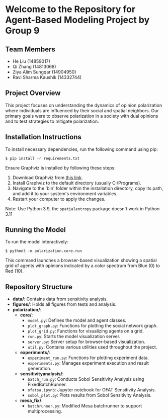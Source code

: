 # Welcome to the Repository for Agent-Based Modeling Project by Group 9

## Team Members
- He Liu (14859017)
- Qi Zhang (14813068)
- Ziya Alim Sungqar (14904950)
- Ravi Sharma Kaushik (14332744)

## Project Overview
This project focuses on understanding the dynamics of opinion polarization where individuals are influenced by their social and spatial neighbors. Our primary goals were to observe polarization in a society with dual opinions and to test strategies to mitigate polarization.

## Installation Instructions
To install necessary dependencies, run the following command using pip:
```
$ pip install -r requirements.txt
```
Ensure Graphviz is installed by following these steps:
1. Download Graphviz from [this link](https://gitlab.com/api/v4/projects/4207231/packages/generic/graphviz-releases/11.0.0/windows_10_cmake_Release_graphviz-install-11.0.0-win64.exe).
2. Install Graphviz to the default directory (usually C:\Programs).
3. Navigate to the 'bin' folder within the installation directory, copy its path, and add it to your system's environment variables.
4. Restart your computer to apply the changes.

Note: Use Python 3.9, the `spatialentropy` package doesn't work in Python 3.11
## Running the Model
To run the model interactively:
```
$ python3 -m polarization.core.run
```

This command launches a browser-based visualization showing a spatial grid of agents with opinions indicated by a color spectrum from Blue (0) to Red (10).

## Repository Structure
- **data/**: Contains data from sensitivity analysis.
- **figures/**: Holds all figures from tests and analysis.
- **polarization/**:
  - **core/**:
    - `model.py`: Defines the model and agent classes.
    - `plot_graph.py`: Functions for plotting the social network graph.
    - `plot_grid.py`: Functions for visualizing agents on a grid.
    - `run.py`: Starts the model visualization server.
    - `server.py`: Server setup for browser-based visualization.
    - `util.py`: Contains various utilities used throughout the project.
  - **experiments/**:
    - `experiment_run.py`: Functions for plotting experiment data.
    - `experiments.py`: Manages experiment execution and result generation.
  - **sensitivityanalysis/**:
    - `batch_run.py`: Conducts Sobol Sensitivity Analysis using FixedBatchRunner.
    - `ofatsa.ipynb`: Jupyter notebook for OFAT Sensitivity Analysis.
    - `sobol_plot.py`: Plots results from Sobol Sensitivity Analysis.
  - **mesa_fix/**:
    - `batchrunner.py`: Modified Mesa batchrunner to support multiprocessing.

